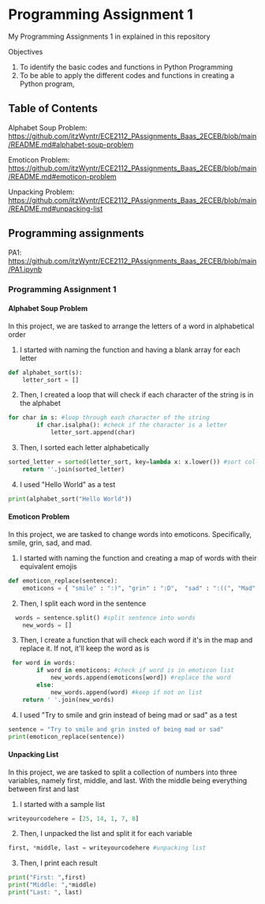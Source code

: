 # Programming Assignment 1

My Programming Assignments 1 in explained in this repository

Objectives
1. To identify the basic codes and functions in Python Programming
2. To be able to apply the different codes and functions in creating a Python program,

## Table of Contents
Alphabet Soup Problem: https://github.com/itzWyntr/ECE2112_PAssignments_Baas_2ECEB/blob/main/README.md#alphabet-soup-problem

Emoticon Problem: https://github.com/itzWyntr/ECE2112_PAssignments_Baas_2ECEB/blob/main/README.md#emoticon-problem

Unpacking Problem: https://github.com/itzWyntr/ECE2112_PAssignments_Baas_2ECEB/blob/main/README.md#unpacking-list

## Programming assignments

PA1: https://github.com/itzWyntr/ECE2112_PAssignments_Baas_2ECEB/blob/main/PA1.ipynb

### Programming Assignment 1
#### Alphabet Soup Problem
In this project, we are tasked to arrange the letters of a word in alphabetical order

1. I started with naming the function and having a blank array for each letter
```python
def alphabet_sort(s):
    letter_sort = []
```

2. Then, I created a loop that will check if each character of the string is in the alphabet
```python
for char in s: #loop through each character of the string
        if char.isalpha(): #check if the character is a letter
            letter_sort.append(char)
```

3. Then, I sorted each letter alphabetically
```python
sorted_letter = sorted(letter_sort, key=lambda x: x.lower()) #sort collected letters
    return ''.join(sorted_letter)
```

4. I used "Hello World" as a test
```python
print(alphabet_sort("Hello World")) 
```

#### Emoticon Problem
In this project, we are tasked to change words into emoticons. Specifically, smile, grin, sad, and mad.

1. I started with naming the function and creating a map of words with their equivalent emojis
```python
def emoticon_replace(sentence):
    emoticons = { "smile" : ":)", "grin" : ":D",  "sad" : ":((", "Mad" : ">:(" } #emoticon map
```

2. Then, I split each word in the sentence
```python
  words = sentence.split() #split sentence into words
    new_words = []
```

3. Then, I create a function that will check each word if it's in the map and replace it. If not, it'll keep the word as is
```python
 for word in words: 
        if word in emoticons: #check if word is in emoticon list
            new_words.append(emoticons[word]) #replace the word
        else: 
            new_words.append(word) #keep if not on list
    return ' '.join(new_words)
```

4. I used "Try to smile and grin instead of being mad or sad" as a test
```python
sentence = "Try to smile and grin insted of being mad or sad"
print(emoticon_replace(sentence))
```

#### Unpacking List
In this project, we are tasked to split a collection of numbers into three variables, namely first, middle, and last. With the middle being everything between first and last

1. I started with a sample list
```python
writeyourcodehere = [25, 14, 1, 7, 8]
```

2. Then, I unpacked the list and split it for each variable
```python
first, *middle, last = writeyourcodehere #unpacking list
```

3. Then, I print each result
```python
print("First: ",first)
print("Middle: ",*middle)
print("Last: ", last)
```

